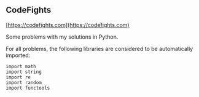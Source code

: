 ## CodeFights

[https://codefights.com](https://codefights.com)

Some problems with my solutions in Python.


For all problems, the following libraries are considered to be automatically imported:
```
import math
import string
import re
import random
import functools
```
